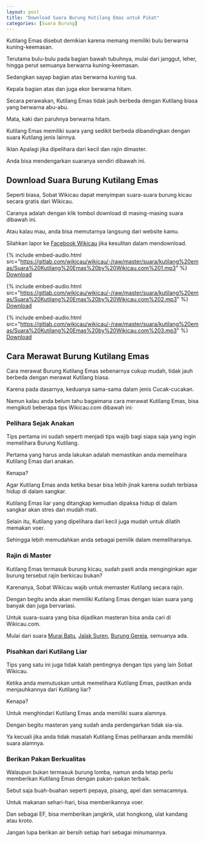 ```yaml
---
layout: post
title: "Download Suara Burung Kutilang Emas untuk Pikat"
categories: [Suara Burung]
---
```


Kutilang Emas disebut demikian karena memang memiliki bulu berwarna kuning-keemasan.

Terutama bulu-bulu pada bagian bawah tubuhnya, mulai dari janggut, leher, hingga perut semuanya berwarna kuning-keemasan.

Sedangkan sayap bagian atas berwarna kuning tua.

Kepala bagian atas dan juga ekor berwarna hitam.

Secara perawakan, Kutilang Emas tidak jauh berbeda dengan Kutilang biasa yang berwarna abu-abu.

Mata, kaki dan paruhnya berwarna hitam.

Kutilang Emas memiliki suara yang sedikit berbeda dibandingkan dengan suara Kutilang jenis lainnya.

Iklan
Apalagi jika dipelihara dari kecil dan rajin dimaster.

Anda bisa mendengarkan suaranya sendiri dibawah ini.

## Download Suara Burung Kutilang Emas

Seperti biasa, Sobat Wikicau dapat menyimpan suara-suara burung kicau secara gratis dari Wikicau.

Caranya adalah dengan klik tombol download di masing-masing suara dibawah ini.

Atau kalau mau, anda bisa memutarnya langsung dari website kamu.

Silahkan lapor ke [Facebook Wikicau](https://facebook.com/wikicau) jika kesulitan dalam mendownload.

{% include embed-audio.html src="https://gitlab.com/wikicau/wikicau/-/raw/master/suara/kutilang%20emas/Suara%20Kutilang%20Emas%20by%20Wikicau.com%201.mp3" %}
[Download](https://bit.ly/2MfDKCR)

{% include embed-audio.html src="https://gitlab.com/wikicau/wikicau/-/raw/master/suara/kutilang%20emas/Suara%20Kutilang%20Emas%20by%20Wikicau.com%202.mp3" %}
[Download](https://bit.ly/31C090M)

{% include embed-audio.html src="https://gitlab.com/wikicau/wikicau/-/raw/master/suara/kutilang%20emas/Suara%20Kutilang%20Emas%20by%20Wikicau.com%203.mp3" %}
[Download](https://bit.ly/2TyBgAv)

## Cara Merawat Burung Kutilang Emas

Cara merawat Burung Kutilang Emas sebenarnya cukup mudah, tidak jauh berbeda dengan merawat Kutilang biasa.

Karena pada dasarnya, keduanya sama-sama dalam jenis Cucak-cucakan.

Namun kalau anda belum tahu bagaimana cara merawat Kutilang Emas, bisa mengikuti beberapa tips Wikicau.com dibawah ini:

### Pelihara Sejak Anakan

Tips pertama ini sudah seperti menjadi tips wajib bagi siapa saja yang ingin memelihara Burung Kutilang.

Pertama yang harus anda lakukan adalah memastikan anda memelihara Kutilang Emas dari anakan.

Kenapa?

Agar Kutilang Emas anda ketika besar bisa lebih jinak karena sudah terbiasa hidup di dalam sangkar.

Kutilang Emas liar yang ditangkap kemudian dipaksa hidup di dalam sangkar akan stres dan mudah mati.

Selain itu, Kutilang yang dipelihara dari kecil juga mudah untuk dilatih memakan voer.

Sehingga lebih memudahkan anda sebagai pemilik dalam memeliharanya.

### Rajin di Master

Kutilang Emas termasuk burung kicau, sudah pasti anda menginginkan agar burung tersebut rajin berkicau bukan?

Karenanya, Sobat Wikicau wajib untuk memaster Kutilang secara rajin.

Dengan begitu anda akan memiliki Kutilang Emas dengan isian suara yang banyak dan juga bervariasi.

Untuk suara-suara yang bisa dijadikan masteran bisa anda cari di Wikicau.com.

Mulai dari suara [Murai Batu](https://wikicau.com/masteran-murai-batu/), [Jalak Suren](https://wikicau.com/suara-burung-jalak-suren/), [Burung Gereja](https://wikicau.com/suara-burung-gereja/), semuanya ada.

### Pisahkan dari Kutilang Liar

Tips yang satu ini juga tidak kalah pentingnya dengan tips yang lain Sobat Wikicau.

Ketika anda memutuskan untuk memelihara Kutilang Emas, pastikan anda menjauhkannya dari Kutilang liar?

Kenapa?

Untuk menghindari Kutilang Emas anda memiliki suara alamnya.

Dengan begitu masteran yang sudah anda perdengarkan tidak sia-sia.

Ya kecuali jika anda tidak masalah Kutilang Emas peliharaan anda memiliki suara alamnya.

### Berikan Pakan Berkualitas

Walaupun bukan termasuk burung lomba, namun anda tetap perlu memberikan Kutilang Emas dengan pakan-pakan terbaik.

Sebut saja buah-buahan seperti pepaya, pisang, apel dan semacamnya.

Untuk makanan sehari-hari, bisa memberikannya voer.

Dan sebagai EF, bisa memberikan jangkrik, ulat hongkong, ulat kandang atau kroto.

Jangan lupa berikan air bersih setiap hari sebagai minumannya.

